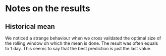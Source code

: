 # Notes on the results

## Historical mean
We noticed a strange behaviour when we cross validated the optimal size of the rolling window oh which the mean is done. The result was often equals to 1 day. This seems to say that the best prediction is just the last value. 
